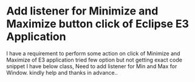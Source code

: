 
# Add listener for Minimize and Maximize button click of Eclipse E3 Application

I have a requirement to perform some action on click of Minimize and Maximize of E3 application tried few option but not getting exact code snippet I have below class, Need to add listener for Min and Max for Window.
kindly help and thanks in advance..


        